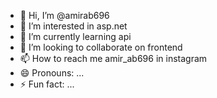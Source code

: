 - 👋 Hi, I’m @amirab696
- 👀 I’m interested in asp.net
- 🌱 I’m currently learning api
- 💞️ I’m looking to collaborate on frontend
- 📫 How to reach me amir_ab696 in instagram
- 😄 Pronouns: ...
- ⚡ Fun fact: ...

<!---
amirab696/amirab696 is a ✨ special ✨ repository because its `README.md` (this file) appears on your GitHub profile.
You can click the Preview link to take a look at your changes.
--->
